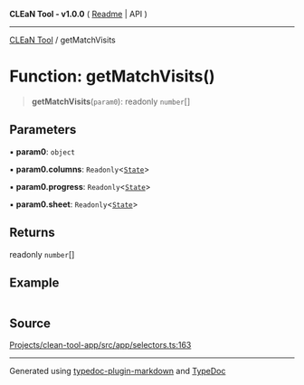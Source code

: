 **CLEaN Tool - v1.0.0** ( [Readme](../README.md) \| API )

***

[CLEaN Tool](../exports.md) / getMatchVisits

# Function: getMatchVisits()

> **getMatchVisits**(`param0`): readonly `number`[]

## Parameters

▪ **param0**: `object`

▪ **param0.columns**: `Readonly`\<[`State`](../private/interfaces/State.md)\>

▪ **param0.progress**: `Readonly`\<[`State`](../private/interfaces/State.md)\>

▪ **param0.sheet**: `Readonly`\<[`State`](../interfaces/State.md)\>

## Returns

readonly `number`[]

## Example

```ts

```

## Source

[Projects/clean-tool-app/src/app/selectors.ts:163](https://github.com/yuckyh/clean-tool-app/)

***

Generated using [typedoc-plugin-markdown](https://www.npmjs.com/package/typedoc-plugin-markdown) and [TypeDoc](https://typedoc.org/)
